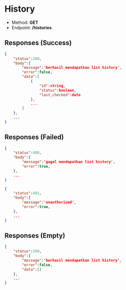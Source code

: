 # History

- Method: **GET**
- Endpoint: **/histories**

## Responses (Success)

```json
{
    "status":200,
    "body":{
        "message":'berhasil mendapatkan list history',
        "error":false,
        "data":[
            {
                "id":string,
                "status":boolean,
                "last_checked":date
            },
            ...
        ]
    },
    ...
}
```

## Responses (Failed)

```json
{
    "status":400,
    "body":{
        "message":'gagal mendapatkan list history',
        "error":true,
    },
    ...
}
```
```json
{
    "status":401,
    "body":{
        "message":'unauthorized',
        "error":true,
    },
    ...
}
```

## Responses (Empty)

```json
{
    "status":200,
    "body":{
        "message":'berhasil mendapatkan list history',
        "error":false,
        "data":[]
    },
    ...
}
```